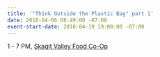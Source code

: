 ```yaml
---
title: '"Think Outside the Plastic Bag" part 1'
date: 2018-04-06 08:49:00 -07:00
event-start-date: 2018-04-19 19:00:00 -07:00
---
```


1 - 7 PM, [Skagit Valley Food Co-Op](http://www.skagitfoodcoop.com/)